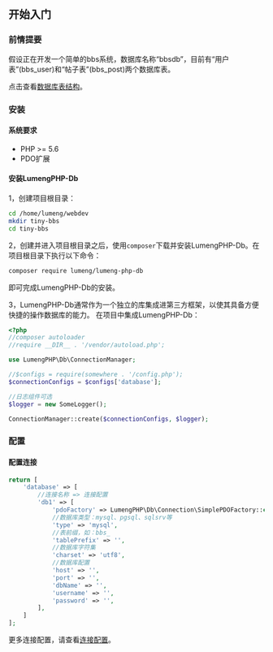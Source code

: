 ## 开始入门

### 前情提要

假设正在开发一个简单的bbs系统，数据库名称“bbsdb”，目前有“用户表”(bbs_user)和“帖子表”(bbs_post)两个数据库表。

点击查看[数据库表结构](/tests/resources/database.sql)。

### 安装

#### 系统要求

* PHP >= 5.6
* PDO扩展

#### 安装LumengPHP-Db

1，创建项目根目录：
```bash
cd /home/lumeng/webdev
mkdir tiny-bbs
cd tiny-bbs
```

2，创建并进入项目根目录之后，使用`composer`下载并安装LumengPHP-Db。在项目根目录下执行以下命令：
```bash
composer require lumeng/lumeng-php-db
```
即可完成LumengPHP-Db的安装。

3，LumengPHP-Db通常作为一个独立的库集成进第三方框架，以使其具备方便快捷的操作数据库的能力。
在项目中集成LumengPHP-Db：
```php
<?php
//composer autoloader
//require __DIR__ . '/vendor/autoload.php';

use LumengPHP\Db\ConnectionManager;

//$configs = require(somewhere . '/config.php');
$connectionConfigs = $configs['database'];

//日志组件可选
$logger = new SomeLogger();

ConnectionManager::create($connectionConfigs, $logger);
```

### 配置

#### 配置连接

```php
return [
    'database' => [
        //连接名称 => 连接配置
        'db1' => [
            'pdoFactory' => LumengPHP\Db\Connection\SimplePDOFactory::class,
            //数据库类型：mysql、pgsql、sqlsrv等
            'type' => 'mysql',
            //表前缀，如：bbs_
            'tablePrefix' => '',
            //数据库字符集
            'charset' => 'utf8',
            //数据库配置
            'host' => '',
            'port' => '',
            'dbName' => '',
            'username' => '',
            'password' => '',
        ],
    ]
];
```

更多连接配置，请查看[连接配置](config.md#连接配置)。
